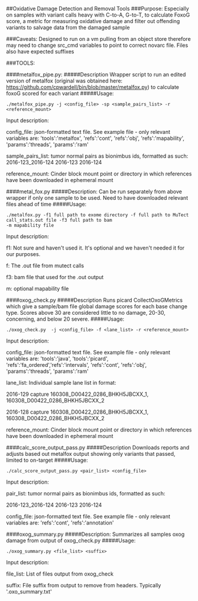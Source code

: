 ##Oxidative Damage Detection and Removal Tools
###Purpose: Especially on samples with variant calls heavy with C-to-A, G-to-T, to calculate FoxoG score, a metric for measuring oxidative damage and filter out offending variants to salvage data from the damaged sample

###Caveats:
Designed to run on a vm pulling from an object store therefore may need to change src_cmd variables to point to correct
novarc file.  Files also have expected suffixes

###TOOLS:

####metalfox_pipe.py:
#####Description
Wrapper script to run an edited version of metalfox (original was obtained here:
https://github.com/cpwardell/bin/blob/master/metalfox.py) to calculate foxoG scored for each variant
#####Usage:
 ```
 ./metalfox_pipe.py -j <config_file> -sp <sample_pairs_list> -r <reference_mount> 
 ```
 Input description:

 config_file: json-formatted text file.  See example file - only relevant variables are:
 'tools':'metalfox', 'refs':'cont', 'refs':'obj', 'refs':'mapability', 'params':'threads', 'params':'ram'
 
 sample_pairs_list: tumor normal pairs as bionimbus ids, formatted as such:
 2016-123_2016-124  2016-123    2016-124
 
 reference_mount: Cinder block mount point or directory in which references have been downloaded in ephemeral mount

####metal_fox.py
#####Description:
Can be run separately from above wrapper if only one sample to be used.  Need to have downloaded relevant files ahead
 of time
#####Usage:
```
./metalfox.py -f1 full path to exome directory -f full path to MuTect call_stats.out file -f3 full path to bam
-m mapability file
```

Input description:

f1:  Not sure and haven't used it.  It's optional and we haven't needed it for our purposes.

f: The .out file from mutect calls

f3: bam file that used for the .out output

m: optional mapability file
 
####oxog_check.py
#####Description
 Runs picard CollectOxoGMetrics which give a sample/bam file global damage scores for each base change type.  Scores 
 above 30 are considered little to no damage, 20-30, concerning, and below 20 severe.
#####Usage: 
```
./oxog_check.py  -j <config_file> -f <lane_list> -r <reference_mount>
 ```
 Input description:

 config_file: json-formatted text file.  See example file - only relevant variables are:
 'tools':'java', 'tools':'picard', 'refs':'fa_ordered','refs':'intervals', 'refs':'cont', 'refs':'obj',
 'params':'threads', 'params':'ram'
 
 lane_list: Individual sample lane list in format:

 2016-129	capture	160308_D00422_0286_BHKH5JBCXX_1, 160308_D00422_0286_BHKH5JBCXX_2

 2016-128	capture	160308_D00422_0286_BHKH5JBCXX_1, 160308_D00422_0286_BHKH5JBCXX_2
 
 reference_mount: Cinder block mount point or directory in which references have been downloaded in ephemeral mount
 
####calc_score_output_pass.py
#####Description
Downloads reports and adjusts based out metalfox output showing only variants that passed, limited to on-target
#####Usage:
```
./calc_score_output_pass.py <pair_list> <config_file>
```
 Input description:

pair_list: tumor normal pairs as bionimbus ids, formatted as such:

 2016-123_2016-124  2016-123    2016-124
 
 config_file: json-formatted text file.  See example file - only relevant variables are: 'refs':'cont', 'refs':'annotation'

####oxog_summary.py
#####Description:
Summarizes all samples oxog damage from output of oxog_check.py
#####Usage:
```
./oxog_summary.py <file_list> <suffix>
```
 
 Input description:
 
 file_list: List of files output from oxog_check
 
 suffix: File suffix from output to remove from headers.  Typically '.oxo_summary.txt'